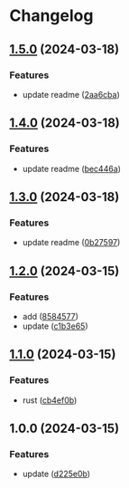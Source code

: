 # Changelog

## [1.5.0](https://github.com/kmd-fl/test-ci-3/compare/test-ci-v1.4.0...test-ci-v1.5.0) (2024-03-18)


### Features

* update readme ([2aa6cba](https://github.com/kmd-fl/test-ci-3/commit/2aa6cba011d3f473fab715c42e56014032653caf))

## [1.4.0](https://github.com/kmd-fl/test-ci-3/compare/test-ci-v1.3.0...test-ci-v1.4.0) (2024-03-18)


### Features

* update readme ([bec446a](https://github.com/kmd-fl/test-ci-3/commit/bec446ab4439e8e6b86a000d78e30b51c0af5212))

## [1.3.0](https://github.com/kmd-fl/test-ci-3/compare/test-ci-v1.2.0...test-ci-v1.3.0) (2024-03-18)


### Features

* update readme ([0b27597](https://github.com/kmd-fl/test-ci-3/commit/0b2759786385f626dfd0d0a8dc49b30fb64739c9))

## [1.2.0](https://github.com/kmd-fl/test-ci-3/compare/test-ci-v1.1.0...test-ci-v1.2.0) (2024-03-15)


### Features

* add ([8584577](https://github.com/kmd-fl/test-ci-3/commit/8584577684db78d7e413e1aaba96b9bcea55d27d))
* update ([c1b3e65](https://github.com/kmd-fl/test-ci-3/commit/c1b3e653d17d29fd6eae2c6e9de80cb7c00fc9bc))

## [1.1.0](https://github.com/kmd-fl/test-ci-2/compare/v1.0.0...v1.1.0) (2024-03-15)


### Features

* rust ([cb4ef0b](https://github.com/kmd-fl/test-ci-2/commit/cb4ef0b998b15992de12b588a949d48ca7a240ac))

## 1.0.0 (2024-03-15)


### Features

* update ([d225e0b](https://github.com/kmd-fl/test-ci-2/commit/d225e0bae54c1ee822166b085154e031404df3f5))
